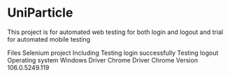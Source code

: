 # UniParticle
This project is for automated web testing for both login and logout
and trial for automated mobile testing

Files
Selenium project
Including
Testing login successfully
Testing logout 
Operating system
Windows
Driver
Chrome Driver
Chrome
Version 106.0.5249.119
